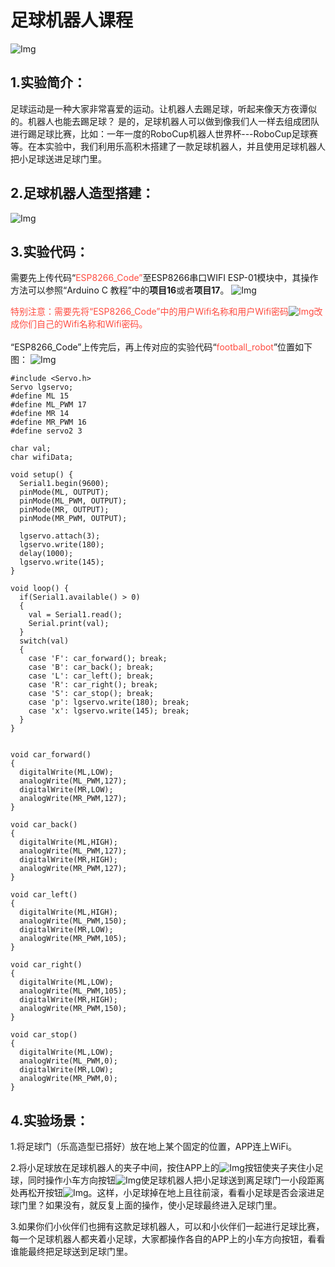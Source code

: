# 足球机器人课程

![Img](../../media/足球机器人课程1img-20230602115615.png)

## 1.实验简介：
足球运动是一种大家非常喜爱的运动。让机器人去踢足球，听起来像天方夜谭似的。机器人也能去踢足球？ 是的，足球机器人可以做到像我们人一样去组成团队进行踢足球比赛，比如：一年一度的RoboCup机器人世界杯---RoboCup足球赛等。在本实验中，我们利用乐高积木搭建了一款足球机器人，并且使用足球机器人把小足球送进足球门里。

## 2.足球机器人造型搭建：
![Img](../../media/足球机器人课程2img-20230602131547.png)

## 3.实验代码：
需要先上传代码“<span style="color: rgb(255, 76, 65);">ESP8266_Code”</span>至ESP8266串口WIFI ESP-01模块中，其操作方法可以参照“Arduino C 教程”中的**项目16**或者**项目17**。
![Img](../../media/足球机器人课程3img-20230602133040.png)

<span style="color: rgb(255, 76, 65);">特别注意：需要先将“ESP8266_Code”中的用户Wifi名称和用户Wifi密码![Img](../../media/足球机器人课程4img-20230602133341.png)改成你们自己的Wifi名称和Wifi密码。</span>
<br>
<br>
“ESP8266_Code”上传完后，再上传对应的实验代码“<span style="color: rgb(255, 76, 65);">football_robot</span>”位置如下图：
![Img](../../media/足球机器人课程4img-20230602132512.png)

```
#include <Servo.h>
Servo lgservo;
#define ML 15
#define ML_PWM 17
#define MR 14
#define MR_PWM 16
#define servo2 3

char val;
char wifiData;

void setup() {
  Serial1.begin(9600);
  pinMode(ML, OUTPUT);
  pinMode(ML_PWM, OUTPUT);
  pinMode(MR, OUTPUT);
  pinMode(MR_PWM, OUTPUT);
  
  lgservo.attach(3);
  lgservo.write(180);
  delay(1000);
  lgservo.write(145);
}

void loop() {
  if(Serial1.available() > 0)
  {
    val = Serial1.read();
    Serial.print(val);
  }
  switch(val)
  {
    case 'F': car_forward(); break;
    case 'B': car_back(); break;
    case 'L': car_left(); break;
    case 'R': car_right(); break;
    case 'S': car_stop(); break;
    case 'p': lgservo.write(180); break;
    case 'x': lgservo.write(145); break;
  }
}


void car_forward()
{
  digitalWrite(ML,LOW);
  analogWrite(ML_PWM,127);
  digitalWrite(MR,LOW);
  analogWrite(MR_PWM,127);
}

void car_back()
{
  digitalWrite(ML,HIGH);
  analogWrite(ML_PWM,127);
  digitalWrite(MR,HIGH);
  analogWrite(MR_PWM,127);
}

void car_left()
{
  digitalWrite(ML,HIGH);
  analogWrite(ML_PWM,150);
  digitalWrite(MR,LOW);
  analogWrite(MR_PWM,105);
}

void car_right()
{
  digitalWrite(ML,LOW);
  analogWrite(ML_PWM,105);
  digitalWrite(MR,HIGH);
  analogWrite(MR_PWM,150);
}

void car_stop()
{
  digitalWrite(ML,LOW);
  analogWrite(ML_PWM,0);
  digitalWrite(MR,LOW);
  analogWrite(MR_PWM,0);
}

```
## 4.实验场景：

1.将足球门（乐高造型已搭好）放在地上某个固定的位置，APP连上WiFi。

2.将小足球放在足球机器人的夹子中间，按住APP上的![Img](../../media/实验场景1img-20230406112112.png)按钮使夹子夹住小足球，同时操作小车方向按钮![Img](../../media/实验场景2img-20230406112146.png)使足球机器人把小足球送到离足球门一小段距离处再松开按钮![Img](../../media/实验场景1img-20230406112112.png)。这样，小足球掉在地上且往前滚，看看小足球是否会滚进足球门里？如果没有，就反复上面的操作，使小足球最终进入足球门里。

3.如果你们小伙伴们也拥有这款足球机器人，可以和小伙伴们一起进行足球比赛，每一个足球机器人都夹着小足球，大家都操作各自的APP上的小车方向按钮，看看谁能最终把足球送到足球门里。










